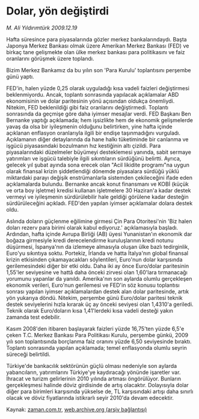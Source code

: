 # Dolar, yön değiştirdi

*M. Ali Yıldırımtürk 2009.12.19*

<tr><td class="metin" colspan="2" style="padding-top: 20px; padding-left: 5px; ">Hafta süresince para piyasalarında gözler merkez bankalarındaydı. Başta Japonya Merkez Bankası olmak üzere Amerikan Merkez Bankası (FED) ve birkaç tane gelişmekte olan ülke merkez bankası para politikasını ve faiz oranlarını görüşmek üzere toplandı.</td></tr><tr><td class="metin" colspan="2" style="padding-top: 20px; padding-left: 5px; "><p> Bizim Merkez Bankamız da bu yılın son 'Para Kurulu' toplantısını perşembe günü yaptı.
<p>FED'in, halen yüzde 0,25 olarak uyguladığı kısa vadeli faizleri değiştirmesi beklenmiyordu. Ancak, toplantı sonrasında yapılacak açıklamalar ABD ekonomisinin ve dolar paritesinin yönü açısından oldukça önemliydi. Nitekim, FED beklenildiği gibi faiz oranlarını değiştirmedi. Toplantı sonrasında da geçmişe göre daha iyimser mesajlar verdi. FED Başkanı Ben Bernanke yaptığı açıklamada; hem işsizlikte hem de ekonomik gelişmelerde yavaş da olsa bir iyileşmenin olduğunu belirtirken, yine hafta içinde açıklanan enflasyon oranlarıyla ilgili bir endişe taşınmadığını vurguladı. Açıklamanın diğer detaylarında da hane halkı tüketiminde bir canlanma ve işgücü piyasasındaki bozulmanın hız kestiğinin altı çizildi. Para piyasalarındaki düzelmeler büyümeyi desteklemesi yanında, sabit sermaye yatırımları ve işgücü talebiyle ilgili sıkıntıların sürdüğünü belirtti. Ayrıca, gelecek yıl şubat ayında sona erecek olan "Acil likidite programı"na uygun olarak finansal krizin şiddetlendiği dönemde piyasalara sürdüğü yüklü miktardaki parayı değişik enstrümanlarla sistemden çekileceğini ifade eden açıklamalarda bulundu. Bernanke ancak konut finansmanı ve KOBİ (küçük ve orta boy işletme) kredisi kullanan işletmelere 30 Haziran'a kadar destek vermeyi ve iyileşmenin sürdürülebilir hale geldiği görülene kadar desteğin sürdürüleceğini açıkladı. FED'den yapılan iyimser açıklamalar dolara destek oldu.
<p>Aslında doların güçlenme eğilimine girmesi Çin Para Otoritesi'nin 'Biz halen doları rezerv para birimi olarak kabul ediyoruz.' açıklamasıyla başladı. Ardından, hafta içinde Avrupa Birliği (AB) üyesi Yunanistan'ın ekonomik dar boğaza girmesiyle kredi derecelendirme kuruluşlarının kredi notunu düşürmesi, İspanya'nın da izlemeye almasıyla oluşan ülke bazlı tedirginlik, Euro'yu sıkıntıya soktu. Portekiz, İrlanda ve hatta İtalya'nın global finansal krizin etkisinden çıkamayacakları söylentileri, Euro'nun dolar karşısında gerilemesindeki diğer bir etki oldu. Daha iki ay önce Euro/dolar paritesinin 1,55'ler seviyesine ve hattâ daha önceki zirvesi olan 1,60'lara tırmanacağı yorumunu yapanlar da yanıldı. Amerika'nın son aylarda olumlu gerçekleşen ekonomik verileri, Euro'nun gerilemesi ve FED'in söz konusu toplantısı sonrası yapılan iyimser açıklamalardan destek alan dolar paritesinde, artık yön yukarıya döndü. Nitekim, perşembe günü Euro/dolar paritesi teknik destek seviyelerini hızla kırarak üç ay önceki seviyesi olan 1,4310'a geriledi. Teknik olarak Euro/doların kısa 1,41'lerdeki kısa vadeli desteği yakın zamanda test edebilir.
<p>Kasım 2008'den itibaren başlayarak faizleri yüzde 16,75'ten yüzde 6,5'e çeken T.C. Merkez Bankası Para Politikası Kurulu, perşembe günkü, 2009 yılı son toplantısında borçlanma faiz oranını yüzde 6,50 seviyesinde bıraktı. Toplantı sonrasında yapılan açıklamada; temel enflasyonda olumlu seyrin süreceği belirtildi.
<p>Türkiye'de bankacılık sektörünün güçlü olması nedeniyle son aylarda yabancıların, yatırımlarını Türkiye'ye kaydıracağı yönünde işaretler var. İhracat ve turizm gelirlerinin 2010 yılında artması öngörülüyor. Bunların gerçekleşmesi halinde döviz girdisinde de artış olacaktır. Dolayısıyla dolar diğer para birimleri karşısında yükselse de, TL karşısındaki artışı daha sınırlı olacak ve döviz fiyatlarında istikrarlı seyir 2010'da devam edecektir.<br/></p></p></p></p></p></td></tr>

Kaynak: [zaman.com.tr](http://zaman.com.tr/yazar.do?yazino=929362), [web.archive.org (arşiv bağlantısı)](http://web.archive.org/web/20100204235804/http://www.zaman.com.tr:80/yazar.do?yazino=929362)
